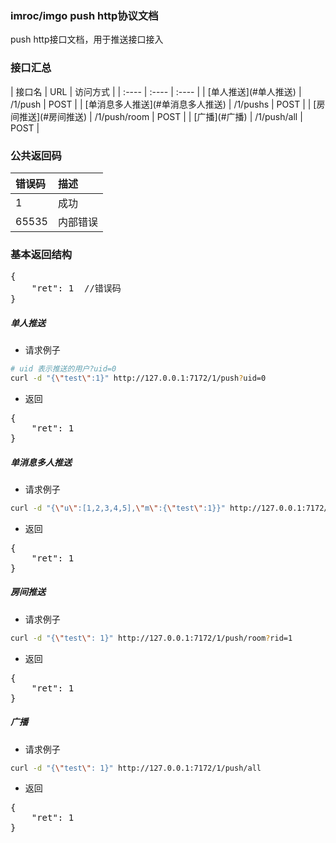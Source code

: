 <h3>imroc/imgo push http协议文档</h3>
push http接口文档，用于推送接口接入

<h3>接口汇总</h3>
| 接口名 | URL | 访问方式 |
| :---- | :---- | :---- |
| [单人推送](#单人推送)  | /1/push       | POST |
| [单消息多人推送](#单消息多人推送) | /1/pushs      | POST |
| [房间推送](#房间推送) | /1/push/room   | POST |
| [广播](#广播) | /1/push/all   | POST |

<h3>公共返回码</h3>

| 错误码 | 描述 |
| :---- | :---- |
| 1 | 成功 |
| 65535 | 内部错误 |

<h3>基本返回结构</h3>
<pre>
{
    "ret": 1  //错误码
}
</pre>


##### 单人推送
 * 请求例子

```sh
# uid 表示推送的用户?uid=0
curl -d "{\"test\":1}" http://127.0.0.1:7172/1/push?uid=0
```

 * 返回

<pre>
{
    "ret": 1
}
</pre>

##### 单消息多人推送
 * 请求例子

```sh
curl -d "{\"u\":[1,2,3,4,5],\"m\":{\"test\":1}}" http://127.0.0.1:7172/1/pushs
```

 * 返回

<pre>
{
    "ret": 1
}
</pre>

##### 房间推送
 * 请求例子

```sh
curl -d "{\"test\": 1}" http://127.0.0.1:7172/1/push/room?rid=1
```

 * 返回

<pre>
{
    "ret": 1
}
</pre>

##### 广播
 * 请求例子

```sh
curl -d "{\"test\": 1}" http://127.0.0.1:7172/1/push/all
```

 * 返回

<pre>
{
    "ret": 1
}
</pre>


